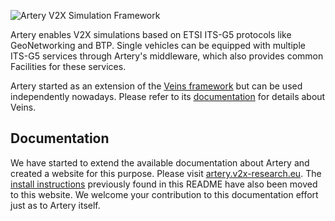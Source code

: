 ![Artery V2X Simulation Framework](https://raw.githubusercontent.com/riebl/artery/master/logo.png)

Artery enables V2X simulations based on ETSI ITS-G5 protocols like GeoNetworking and BTP.
Single vehicles can be equipped with multiple ITS-G5 services through Artery's middleware, which also provides common Facilities for these services.

Artery started as an extension of the [Veins framework](http://veins.car2x.org) but can be used independently nowadays.
Please refer to its [documentation](http://veins.car2x.org/documentation) for details about Veins.

## Documentation

We have started to extend the available documentation about Artery and created a website for this purpose.
Please visit [artery.v2x-research.eu](http://artery.v2x-research.eu).
The [install instructions](http://artery.v2x-research.eu/install/) previously found in this README have also been moved to this website.
We welcome your contribution to this documentation effort just as to Artery itself.
